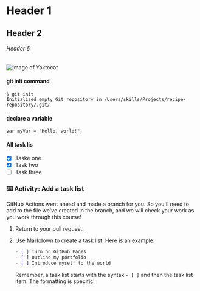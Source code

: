 # Header 1
## Header 2
###### Header 6

![Image of Yaktocat](https://octodex.github.com/images/yaktocat.png)

#### git init command
```
$ git init
Initialized empty Git repository in /Users/skills/Projects/recipe-repository/.git/
```
#### declare a variable 
```
var myVar = "Hello, world!";
```

#### All task lis
- [x] Taske one 
- [x] Task two
- [ ] Task three

### :keyboard: Activity: Add a task list

GitHub Actions went ahead and made a branch for you. So you'll need to add to the file we've created in the branch, and we will check your work as you work through this course!

1. Return to your pull request.
1. Use Markdown to create a task list. Here is an example:

   ```md
   - [ ] Turn on GitHub Pages
   - [ ] Outline my portfolio
   - [ ] Introduce myself to the world
   ```

   Remember, a task list starts with the syntax `- [ ]` and then the task list item. The formatting is specific!
